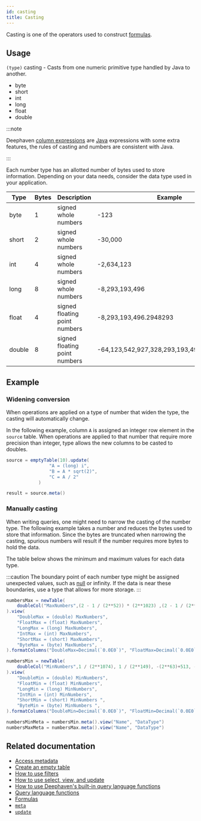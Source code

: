 ```yaml
---
id: casting
title: Casting
---
```


Casting is one of the operators used to construct [formulas](../formulas/formulas.md).

## Usage

`(type)` casting - Casts from one numeric primitive type handled by Java to another.

- byte
- short
- int
- long
- float
- double

:::note

Deephaven [column expressions](../../../how-to-guides/use-select-view-update.md) are [Java](https://docs.oracle.com/javase/specs/jls/se7/html/jls-5.html#jls-5.5) expressions with some extra features, the rules of casting and numbers are consistent with Java.

:::

Each number type has an allotted number of bytes used to store information. Depending on your data needs, consider the data type used in your application.

| Type   | Bytes | Description                   | Example                                    | Example                                   |
| ------ | ----- | ----------------------------- | ------------------------------------------ | ----------------------------------------- |
| byte   | 1     | signed whole numbers          | -123                                       | 123                                       |
| short  | 2     | signed whole numbers          | -30,000                                    | 30,000                                    |
| int    | 4     | signed whole numbers          | -2,634,123                                 | 2,634,123                                 |
| long   | 8     | signed whole numbers          | -8,293,193,496                             | 8,293,193,496                             |
| float  | 4     | signed floating point numbers | -8,293,193,496.2948293                     | 8,293,193,496.2948293                     |
| double | 8     | signed floating point numbers | -64,123,542,927,328,293,193,496.2948293231 | 64,123,542,927,328,293,193,496.2948293231 |

## Example

### Widening conversion

When operations are applied on a type of number that widen the type, the casting will automatically change.

In the following example, column `A` is assigned an integer row element in the `source` table. When operations are applied to that number that require more precision than integer, type allows the new columns to be casted to doubles.

```groovy order=source,result
source = emptyTable(10).update(
                "A = (long) i",
                "B = A * sqrt(2)",
                "C = A / 2"
            )

result = source.meta()
```

### Manually casting

When writing queries, one might need to narrow the casting of the number type. The following example takes a number and reduces the bytes used to store that information. Since the bytes are truncated when narrowing the casting, spurious numbers will result if the number requires more bytes to hold the data.

The table below shows the minimum and maximum values for each data type.

:::caution
The boundary point of each number type might be assigned unexpected values, such as [null](../types/nulls.md) or infinity. If the data is near these boundaries, use a type that allows for more storage.
:::

```groovy order=numbersMax,numbersMin,numbersMinMeta,numbersMaxMeta
numbersMax = newTable(
    doubleCol("MaxNumbers",(2 - 1 / (2**52)) * (2**1023) ,(2 - 1 / (2**23)) * (2**127), (2**63) - 1, (2**31)-1, (2**15) - 1, (2**7) - 1),
).view(
    "DoubleMax = (double) MaxNumbers",
    "FloatMax = (float) MaxNumbers",
    "LongMax = (long) MaxNumbers",
    "IntMax = (int) MaxNumbers",
    "ShortMax = (short) MaxNumbers",
    "ByteMax = (byte) MaxNumbers",
).formatColumns("DoubleMax=Decimal(`0.0E0`)", "FloatMax=Decimal(`0.0E0`)", "LongMax=Decimal(`0.0E0`)")

numbersMin = newTable(
    doubleCol("MinNumbers",1 / (2**1074), 1 / (2**149), -(2**63)+513, -(2**31)+2, -1*(2**15)+1, -(2**7)+1)
).view(
    "DoubleMin = (double) MinNumbers",
    "FloatMin = (float) MinNumbers",
    "LongMin = (long) MinNumbers",
    "IntMin = (int) MinNumbers",
    "ShortMin = (short) MinNumbers ",
    "ByteMin = (byte) MinNumbers ",
).formatColumns("DoubleMin=Decimal(`0.0E0`)", "FloatMin=Decimal(`0.0E0`)", "LongMin=Decimal(`0.0E0`)")

numbersMinMeta = numbersMin.meta().view("Name", "DataType")
numbersMaxMeta = numbersMax.meta().view("Name", "DataType")
```

## Related documentation

- [Access metadata](../../../how-to-guides/metadata.md)
- [Create an empty table](../../../how-to-guides/empty-table.md)
- [How to use filters](../../../how-to-guides/use-filters.md)
- [How to use select, view, and update](../../../how-to-guides/use-select-view-update.md)
- [How to use Deephaven's built-in query language functions](../../../how-to-guides/query-language-functions.md)
- [Query language functions](../query-library/query-language-function-reference.md)
- [Formulas](../formulas/formulas.md)
- [`meta`](../../table-operations/metadata/meta.md)
- [`update`](../../table-operations/select/update.md)

<!-- TODO: [514](https://github.com/deephaven/deephaven.io/issues/514)link to "Filters" and "Select" generally in docs #514-->
